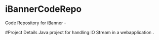 # iBannerCodeRepo
Code Repository for iBanner - 

#Project Details
Java project for handling IO Stream in a webapplication .
